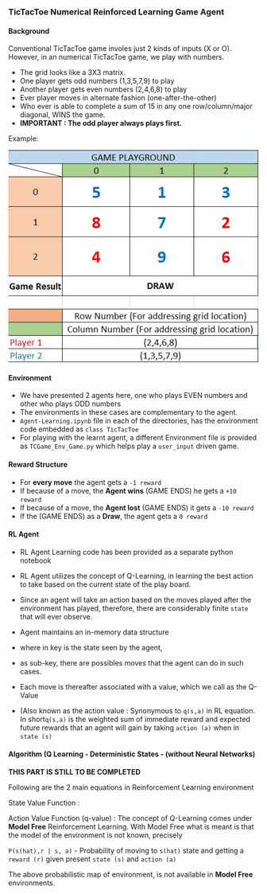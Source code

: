 ### TicTacToe Numerical Reinforced Learning Game Agent

#### Background
Conventional TicTacToe game involes just 2 kinds of inputs (X or O). However, in an numerical TicTacToe game, we play with numbers.
- The grid looks like a 3X3 matrix.
- One player gets odd numbers (1,3,5,7,9) to play
- Another player gets even numbers (2,4,6,8) to play
- Ever player moves in alternate fashion (one-after-the-other)
- Who ever is able to complete a sum of 15 in any one row/column/major diagonal, WINS the game.
- **IMPORTANT : The odd player always plays first.**

Example:

<img src="images/img1.JPG">


#### Environment
- We have presented 2 agents here, one who plays EVEN numbers and other who plays ODD numbers
- The environments in these cases are complementary to the agent.
- `Agent-Learning.ipynb` file in each of the directories, has the environment code embedded as `class TicTacToe`
- For playing with the learnt agent, a different Environment file is provided as `TCGame_Env_Game.py` which helps play a `user_input` driven game.

#### Reward Structure
- For **every move** the agent gets a `-1 reward`
- If because of a move, the **Agent wins** (GAME ENDS) he gets a `+10 reward`
- If because of a move, the **Agent lost** (GAME ENDS) it gets a `-10 reward`
- If the (GAME ENDS) as a **Draw**, the agent gets a `0 reward`


#### RL Agent
- RL Agent Learning code has been provided as a separate python notebook
- RL Agent utilizes the concept of Q-Learning, in learning the best action to take based on the current state of the play board.
- Since an agent will take an action based on the moves played after the environment has played, therefore, there are considerably finite `state` that will ever observe.
- Agent maintains an in-memory data structure
 - where in key is the state seen by the agent, 
 - as sub-key, there are possibles moves that the agent can do in such cases. 
 - Each move is thereafter associated with a value, which we call as the Q-Value 

- (Also known as the action value : Synonymous to `q(s,a)` in RL equation. In short`q(s,a)` is the weighted sum of immediate reward and expected future rewards that an agent will gain by taking `action (a)` when in `state (s)`


#### Algorithm (Q Learning - Deterministic States - (without Neural Networks)

**THIS PART IS STILL TO BE COMPLETED**

Following are the 2 main equations in Reinforcement Learning environment

State Value Function : 

Action Value Function (q-value) : 
The concept of Q-Learning comes under **Model Free** Reinforcement Learning. With Model Free what is meant is that the model of the environment is not known, precisely 

`P(s(hat),r | s, a)` - Probability of moving to `s(hat)` state and getting a `reward (r)` given present `state (s)` and `action (a)`

The above probabilistic map of environment, is not available in **Model Free** environments.

